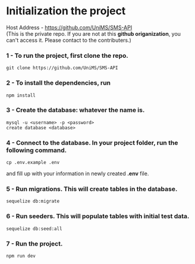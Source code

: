 # Initialization the project

Host Address - https://github.com/UniMS/SMS-API <br>
(This is the private repo. If you are not at this **github origanization**, you can't access it. Please contact to the contributers.)

### 1 - To run the project, first clone the repo.

```console
git clone https://github.com/UniMS/SMS-API
```

### 2 - To install the dependencies, run

```console
npm install
```

### 3 - Create the database: whatever the name is.

```console
mysql -u <username> -p <password>
create database <database>
```

### 4 - Connect to the database. In your project folder, run the following command.

```console
cp .env.example .env
```

and fill up with your information in newly created **.env** file.

### 5 - Run migrations. This will create tables in the database.

```console
sequelize db:migrate
```

### 6 - Run seeders. This will populate tables with initial test data.

```console
sequelize db:seed:all
```

### 7 - Run the project.

```console
npm run dev
```

